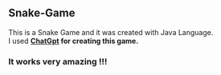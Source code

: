 ## Snake-Game

This is a Snake Game and it was created with Java Language.<br>
I used <a href="https://chat.openai.com/"><strong>ChatGpt</a> for creating this game.

### It works very amazing !!!


